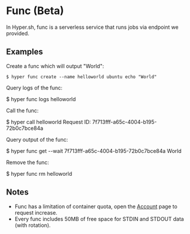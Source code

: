# Func (Beta)

In Hyper.sh, func is a serverless service that runs jobs via endpoint we provided.

## Examples

Create a func which will output "World":

	$ hyper func create --name helloworld ubuntu echo "World"

Query logs of the func:

  $ hyper func logs helloworld

Call the func:

  $ hyper call helloworld
  Request ID: 7f713fff-a65c-4004-b195-72b0c7bce84a

Query output of the func:

  $ hyper func get --wait 7f713fff-a65c-4004-b195-72b0c7bce84a
  World

Remove the func:

  $ hyper func rm helloworld

## Notes
* Func has a limitation of container quota, open the [Account](https://console.hyper.sh/account/) page to request increase.
* Every func includes 50MB of free space for STDIN and STDOUT data (with rotation).

